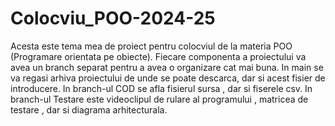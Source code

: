 # Colocviu_POO-2024-25
Acesta este tema mea de proiect pentru colocviul de la materia POO (Programare orientata pe obiecte). 
Fiecare componenta a proiectului va avea un branch separat pentru a avea o organizare cat mai buna.
In main se va regasi arhiva proiectului de unde se poate descarca, dar si acest fisier de introducere. 
In branch-ul COD se afla fisierul sursa , dar si fiserele csv.
In branch-ul Testare este videoclipul de rulare al programului , matricea de testare , dar si diagrama arhitecturala.
